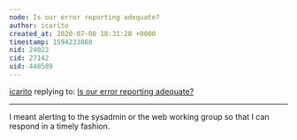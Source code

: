 ```yaml
---
node: Is our error reporting adequate?
author: icarito
created_at: 2020-07-08 18:31:28 +0000
timestamp: 1594233088
nid: 24022
cid: 27142
uid: 448589
---
```




[icarito](../profile/icarito) replying to: [Is our error reporting adequate?](../notes/icarito/06-23-2020/is-our-error-reporting-adequate)

----
I meant alerting to the sysadmin or the web working group so that I can respond in a timely fashion.